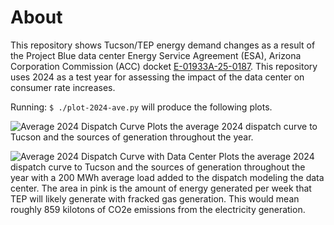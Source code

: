 # About
This repository shows Tucson/TEP energy demand changes as a result of the Project Blue data center Energy Service Agreement (ESA), Arizona Corporation Commission (ACC) docket [E-01933A-25-0187](https://edocket.azcc.gov/search/docket-search/item-detail/29640). This repository uses 2024 as a test year for assessing the impact of the data center on consumer rate increases. 

Running: 
`$ ./plot-2024-ave.py` will produce the following plots. 

![Average 2024 Dispatch Curve](https://i.imgur.com/G5P9OLS.png)
Plots the average 2024 dispatch curve to Tucson and the sources of generation throughout the year. 

![Average 2024 Dispatch Curve with Data Center](https://i.imgur.com/vbukCeO.png)
Plots the average 2024 dispatch curve to Tucson and the sources of generation throughout the year with a 200 MWh average load added to the dispatch modeling the data center. The area in pink is the amount of energy generated per week that TEP will likely generate with fracked gas generation. This would mean roughly 859 kilotons of CO2e emissions from the electricity generation. 


